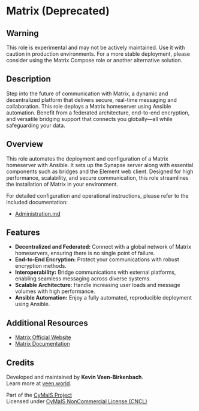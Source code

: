 # Matrix (Deprecated)

## Warning
This role is experimental and may not be actively maintained. Use it with caution in production environments. For a more stable deployment, please consider using the Matrix Compose role or another alternative solution.

## Description

Step into the future of communication with Matrix, a dynamic and decentralized platform that delivers secure, real-time messaging and collaboration. This role deploys a Matrix homeserver using Ansible automation. Benefit from a federated architecture, end-to-end encryption, and versatile bridging support that connects you globally—all while safeguarding your data.

## Overview

This role automates the deployment and configuration of a Matrix homeserver with Ansible. It sets up the Synapse server along with essential components such as bridges and the Element web client. Designed for high performance, scalability, and secure communication, this role streamlines the installation of Matrix in your environment.

For detailed configuration and operational instructions, please refer to the included documentation:
- [Administration.md](./Administration.md)

## Features

- **Decentralized and Federated:** Connect with a global network of Matrix homeservers, ensuring there is no single point of failure.
- **End-to-End Encryption:** Protect your communications with robust encryption methods.
- **Interoperability:** Bridge communications with external platforms, enabling seamless messaging across diverse systems.
- **Scalable Architecture:** Handle increasing user loads and message volumes with high performance.
- **Ansible Automation:** Enjoy a fully automated, reproducible deployment using Ansible.

## Additional Resources

- [Matrix Official Website](https://matrix.org/)
- [Matrix Documentation](https://matrix.org/docs/)

## Credits

Developed and maintained by **Kevin Veen-Birkenbach**.  
Learn more at [veen.world](https://www.veen.world).

Part of the [CyMaIS Project](https://github.com/kevinveenbirkenbach/cymais)  
Licensed under [CyMaIS NonCommercial License (CNCL)](https://s.veen.world/cncl)